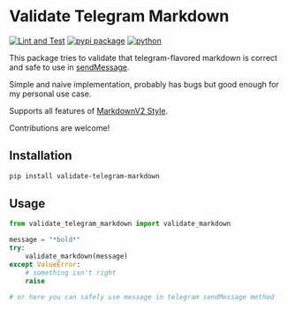 # Validate Telegram Markdown

[![Lint and Test](https://github.com/skarrok/validate-telegram-markdown/actions/workflows/test.yml/badge.svg)](https://github.com/skarrok/validate-telegram-markdown/actions/workflows/test.yml)
[![pypi package](https://img.shields.io/pypi/v/validate-telegram-markdown)](https://pypi.org/project/validate-telegram-markdown)
[![python](https://img.shields.io/pypi/pyversions/validate-telegram-markdown)](https://pypi.org/project/validate-telegram-markdown)

This package tries to validate that telegram-flavored markdown is correct and
safe to use in [sendMessage](https://core.telegram.org/bots/api#sendmessage).

Simple and naive implementation, probably has bugs but good enough for my
personal use case.

Supports all features of [MarkdownV2 Style](https://core.telegram.org/bots/api#markdownv2-style).

Contributions are welcome!

## Installation

```bash
pip install validate-telegram-markdown
```

## Usage

```python
from validate_telegram_markdown import validate_markdown

message = "*bold*"
try:
    validate_markdown(message)
except ValueError:
    # something isn't right
    raise

# or here you can safely use message in telegram sendMessage method
```
